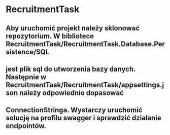 # RecruitmentTask
## Aby uruchomić projekt należy sklonować repozytorium. W bibliotece RecruitmentTask/RecruitmentTask.Database.Persistence/SQL 
## jest plik sql do utworzenia bazy danych. Następnie w RecruitmentTask/RecruitmentTask/appsettings.json należy odpowiednio dopasować
## ConnectionStringa. Wystarczy uruchomić solucję na profilu swagger i sprawdzić działanie endpointów.
